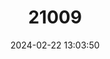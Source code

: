---
title: "21009"
category: "Stygobromus spinatus"
draft: false
date: 2024-02-22 13:03:50
languages:
  English: ["Spring Cave Amphipod"]
---